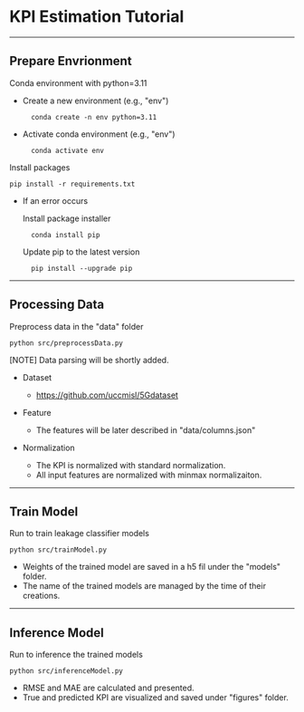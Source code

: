 # KPI Estimation Tutorial

---
## Prepare Envrionment

Conda environment with python=3.11

* Create a new environment (e.g., "env")

        conda create -n env python=3.11

* Activate conda environment (e.g., "env")

        conda activate env




Install packages

    pip install -r requirements.txt

* If an error occurs

    Install package installer

        conda install pip

    Update pip to the latest version

        pip install --upgrade pip

---
## Processing Data
Preprocess data in the "data" folder

    python src/preprocessData.py

[NOTE] Data parsing will be shortly added.

- Dataset
    - https://github.com/uccmisl/5Gdataset

- Feature
    - The features will be later described in "data/columns.json"

- Normalization
    - The KPI is normalized with standard normalization.
    - All input features are normalized with minmax normalizaiton.


---
## Train Model
Run to train leakage classifier models 

    python src/trainModel.py 

- Weights of the trained model are saved in a h5 fil under the "models" folder.
- The name of the trained models are managed by the time of their creations.

---
## Inference Model
Run to inference the trained models


    python src/inferenceModel.py

- RMSE and MAE are calculated and presented.
- True and predicted KPI are visualized and saved under "figures" folder.





